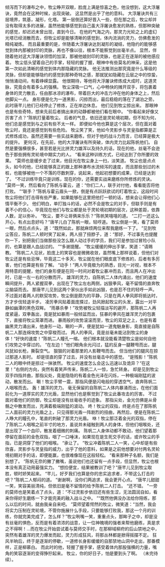 倾泻而下的瀑布之中，牧尘睁开双眼，脸庞上满是惊喜之色，他没想到，这大浮屠诀，竟然会在这种时候，出现突破。
这显然是出乎了他的意料。
大浮屠诀共有三层境界，筑基，凝形，化塔。
第一层倒还算好晋入一些，但在那之后，牧尘却并没有取得太多的进展，虽然他能够感觉到自己虽大浮屠诀愈发的熟练，但那种突破的感觉，却迟迟未曾出现，直到今日。
在他的气海之内，那灵力光轮之上的虚幻光塔已经消散而去，但牧尘却是能够清晰的感觉到，体内流淌的灵力，仿佛愈发的精纯凝炼。
而且最重要的是，伴随着大浮屠诀达到凝形的凝结，他隐约的能够感觉到体内那被封印的灵脉，再也不像以往，根本不能察觉到丝毫半点。
显然，伴随着他对这大浮屠诀领悟的加深，那被他娘封印的灵脉，也是正在逐渐的被他感应着。
牧尘低头望着自己的手掌，轻轻的握了握，眼神中有些莫名的神采，这是他第一次如此清晰的感觉到体内那隐藏的灵脉。
他无法推测出那究竟是什么等级的灵脉，但却是能够隐约的感觉到那种奇特之感，那就犹如隐藏在云层之中的惊蛰，悄悄涌动间，有着峥嵘显露。
他很期待，等他将大浮屠诀修炼成大成时，这道灵脉，究竟会有着多么的强横。
牧尘深吸一口气，心中畅快的摊开双手，将包裹着身体的灵力散去，任由那冰凉的瀑布，带着巨大的冲击力冲在他的身体之上，然后他脚尖一点。
身形便是化为一道黑影，闪掠而出，最后稳稳的落在了湖泊之旁。
此时唐芊儿他们已经停止了修炼，正在岸边休息。
他们见到牧尘掠出来。
那眼神也是有些奇特，想来先前后者搞出来的动静都被他们看在眼中。
“你看起来好像又厉害了点？”陈帆打量着牧尘。
后者的气息，依旧还是灵轮境初期，但不知为何，他们总是感觉到与之前有些不太一样。
即便如今他也算是这个层次，但在面对着牧尘时，竟还是感觉到有些危险。
牧尘笑了笑，他如今灵影步与灵皇指都算是正式修炼成功，虽然还需要一些实战来磨练，但对于他的战斗力而言，已经算是极大的提升。
更何况，在先前，他的大浮屠诀有所突破，体内灵力比起陈帆他们。
自然是要强横很多，甚至若是光比拼灵力雄浑以及持久的话，现在的他，丝毫不会逊色于那些拥有灵轮境中期实力的人。
“看来这种训练方式，已经达到了你所要的效果。
”莫师也是缓步走了过来，他目光在牧尘身上一扫，淡笑道。
牧尘也是点点头，如今的他，已经能够真正的跟上那种瀑布水流倾泻的速度，而且那些划过的木桩，也能够被他一个不落的尽数刺穿，说起来，他起初想要的成果，已经是达到了。
“不过训练毕竟只是训练，现在的你，还需要实战来磨练你所修炼的灵诀。
”莫师一笑，然后看向了陈帆与霍云，道：“你们二人，联手对付他，看看能否将他打败。
”“联手？”陈帆与霍云眉头一掀，倒是有点跃跃欲试的盯着牧尘，这段时间牧尘将他们打击得有些严重，如果能够在这里把他打一顿的话，想来会让得他们心情平衡不少。
他们明白，单打独斗的话，必然不会是牧尘的对手，但联手则是有着不小的信心，毕竟现在他们与牧尘都是处于灵轮境初期的层次，这种差距，依靠人数，足以弥补。
“牧尘，要不让哥俩来乐乐？”陈帆笑嘻嘻的道。
“二打一还这么开心，有点出息好吗？”唐芊儿白了陈帆一眼，轻哼道。
牧尘倒是一笑，看了莫师一眼，然后点点头，道：“既然如此，那就麻烦两位来帮我磨练一下了。
”见到牧尘答应，陈帆二人顿时笑了起来，两人扭了扭脖子，道：“那好，不过事先也提醒你一下，别把我们当做那些没怎么跟人动过手的学员，我们可是参加过冒险小队的，也算是跟人血战过的。
”“多谢提醒。
”牧尘缓缓的伸出手掌，笑道：“请赐教。
”陈帆二人见状，脸庞上的笑容也是微微收敛，虽然嘴上那样说着，但他们对牧尘还是有些忌惮，毕竟这二十多天，牧尘就在他们眼皮底下修炼的，后者有多厉害，他们也算是有些了解。
“动手！”两人毕竟极为的熟悉，目光一对视，根本不用特意的提醒，他们的身形便是在同一时间对着牧尘暴冲而去，而且两人在冲出时，已是一左一右的分散而开。
雄浑的灵力，自陈帆二人体内涌出，他们的速度瞬间提升，两人紧握双拳，出现在了牧尘左右两侧，凶狠拳风，毫不留情的直奔牧尘脑袋而去。
那唐芊儿见到这两个家伙出手如此凶狠，也是忍不住的轻呼一声。
不过面对着两人的默契攻势，牧尘倒是颇为的平静，只是在两人拳风即将抵达时，方才步伐轻退半步。
凌厉拳风贴着面庞搽过，劲风掀起牧尘的头发，露出一对平静如幽潭的黑色双眸。
“雨暴杀拳！”攻势被牧尘轻描淡写的避开，那陈帆二人再度紧逼，双拳轰出，竟是犹如暴雨一般倾盆而出，狂暴的拳风在雄浑灵力的包裹下，直接将牧尘笼罩而进。
暴雨般的攻势滚滚而至，牧尘的双足之上，也是有着幽黑灵力涌出来，他身形一动，唰的一声，便是犹如一道鬼魅身影，竟直接是自陈帆二人那连绵攻势之中穿梭而过。
两人的拳风，竟是丝毫未能沾到牧尘的身体！“好快的速度！”陈帆二人瞳孔一缩。
他们根本就没能看清楚牧尘是如何自他们攻势之中穿过的。
“在左边！”他们眼角余光闪过，猛的反身一腿鞭甩而出，腿风犹如长枪，撕裂空气。
狠狠的对着那里的人影鞭甩而去。
但当他们的腿风在掠过那道人影时。
却是径直的穿了过去，并没有丝毫击中的感觉。
“是残影！”陈帆二人的眼中终是掠过一抹骇然。
牧尘的速度怎么会这么迅速以及诡异？“在这里！”右侧的方向，突然有着笑声传来，陈帆二人一惊，急忙转身。
却是见到牧尘双手四指并曲，那指尖处，竟是隐隐的有着金色光泽在闪烁，一种极端刚猛的波动，散发而出。
唰！牧尘手臂一震，那指风便是闪电般的穿透空气，直奔陈帆二人咽喉而去。
轰！雄浑的灵力。
毫无保留的自陈帆二人体内暴涌而出，在他们面前化为一道厚实的灵力光盾，显然他们也是察觉到了牧尘此番攻击的厉害。
不过面对着他们的防御，牧尘却是没有丝毫收手的迹象。
那指尖处，金光仿佛是从骨骼之中散发而出，充满着极端刚猛的波动。
咚！牧尘的双指，终是点在了那陈帆二人面前的灵力光盾之上，只见得那光盾一阵剧烈的扭曲，再然后，便是在陈帆二人睁大的瞳孔中，笔直的刺破了那灵力光盾。
咻！牧尘那泛着金光的双指，停在了陈帆二人咽喉之前半寸的地方，虽说并未碰触到两人的身体，但他们咽喉处，还是出现了一个血印，散发着细微的刺痛。
陈帆二人身体动都不敢动，他们望着那停留在面前的金色双指，咽了一口唾沫，如果现在是生死交手的话，或许牧尘的手指，已是洞穿了他们的咽喉。
“承让了。
”牧尘冲着陈帆二人一笑，心中却是有些欣喜，灵影步与灵皇指的威力，出乎了他的意料，如果是之前他想要对付两名灵轮境初期对手的话，即便能赢，也很难像现在这般轻松。
“看来那种子名额，我们是别想了。
”陈帆无奈的撇了撇嘴，虽说他们也还留有一点手段，但显然，牧尘也根本没有真正动用最强实力。
“想捡便宜，结果被教训了吧？”唐芊儿见到牧尘取胜，顿时娇笑起来。
“芊儿，好歹我们也算是你的忠实追求者，不带这么打击的吧？”陈帆二人郁闷的道。
“谢谢啊，没你们两追求，我会更开心点。
”唐芊儿甜甜一笑，笑容美丽清纯，但依旧是毫不留情的给予陈帆二人打击。
“还不错。
”一旁的莫师也是笑着点了点头，道：“不过灵影步依旧还有些生涩，无法圆润自如，看来你得好生磨练一下才能完美的融入战斗之中。
”“既然他俩没办法给你陪练，那么以后的时间，就由我亲自来吧。
”莫师望着愕然的牧尘，微笑道：“当然，我会将实力压制在灵轮境，不管你施展什么手段，只要能够打败我，那这一个月的训练，你就完美完成了，怎么样？”牧尘咧嘴一笑，重重点头，那眸子之中，却是没有丝毫的惧色，反而是有着浓浓的战意，让一位神魄境的强者来帮他磨练，真是求之不得啊！...而在牧尘开始尝试着与莫师交手时，在那柳域柳府的后山禁地之中，突然有着雄浑的灵力爆发而起，灵力形成狂风，将那丛林都是掀得摇摆不定。
狂风半晌后，终于是逐渐的停歇，一道修长身影缓缓的自那禁地山洞中走出，那番模样，正是柳慕白。
而此时的他，轻握了握手掌，感受着体内那股强横的力量，嘴角的笑容逐渐的变得狰狞起来。
牧尘，你的好日子，怕是要到头了啊。
（未完待续）。
